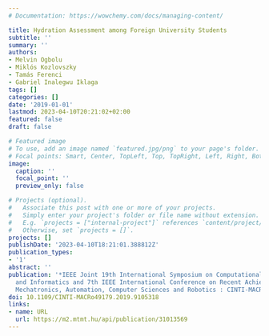```yaml
---
# Documentation: https://wowchemy.com/docs/managing-content/

title: Hydration Assessment among Foreign University Students
subtitle: ''
summary: ''
authors:
- Melvin Ogbolu
- Miklós Kozlovszky
- Tamás Ferenci
- Gabriel Inalegwu Iklaga
tags: []
categories: []
date: '2019-01-01'
lastmod: 2023-04-10T20:21:02+02:00
featured: false
draft: false

# Featured image
# To use, add an image named `featured.jpg/png` to your page's folder.
# Focal points: Smart, Center, TopLeft, Top, TopRight, Left, Right, BottomLeft, Bottom, BottomRight.
image:
  caption: ''
  focal_point: ''
  preview_only: false

# Projects (optional).
#   Associate this post with one or more of your projects.
#   Simply enter your project's folder or file name without extension.
#   E.g. `projects = ["internal-project"]` references `content/project/deep-learning/index.md`.
#   Otherwise, set `projects = []`.
projects: []
publishDate: '2023-04-10T18:21:01.388812Z'
publication_types:
- '1'
abstract: ''
publication: '*IEEE Joint 19th International Symposium on Computational Intelligence
  and Informatics and 7th IEEE International Conference on Recent Achievements in
  Mechatronics, Automation, Computer Sciences and Robotics : CINTI-MACRo 2019*'
doi: 10.1109/CINTI-MACRo49179.2019.9105318
links:
- name: URL
  url: https://m2.mtmt.hu/api/publication/31013569
---
```

